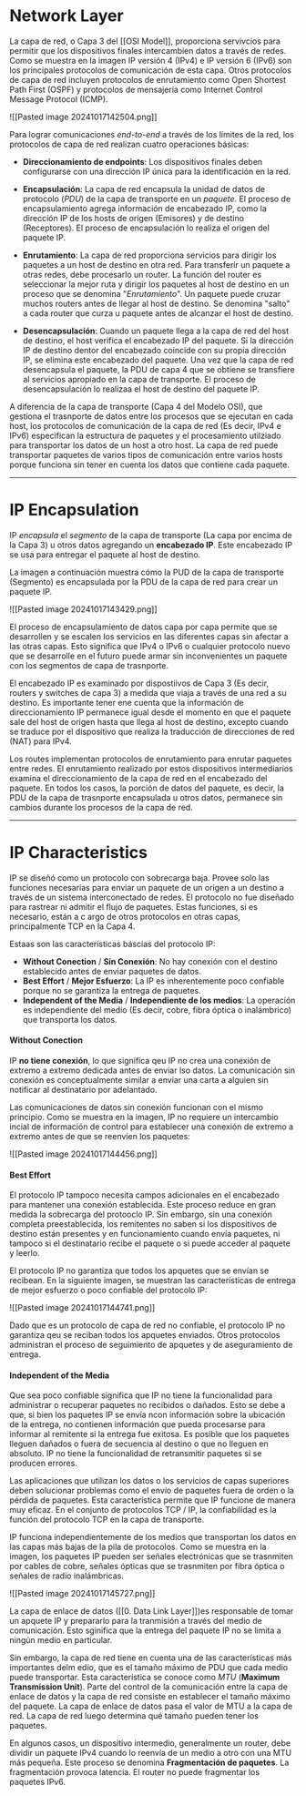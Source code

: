 # Network Layer

La capa de red, o Capa 3 del [[OSI Model]], proporciona servivcios para permitir que los dispositivos finales intercambien datos a través de redes. Como se muestra en la imagen IP versión 4 (IPv4) e IP versión 6 (IPv6) son los principales protocolos de comunicación de esta capa. Otros protocolos de capa de red incluyen protocolos de enrutamiento como Open Shortest Path First (OSPF) y protocolos de mensajería como Internet Control Message Protocol (ICMP).

![[Pasted image 20241017142504.png]]

Para lograr comunicaciones *end-to-end* a través de los límites de la red, los protocolos de capa de red realizan cuatro operaciones básicas:

- **Direccionamiento de endpoints**: Los dispositivos finales deben configurarse con una dirección IP única para la identificación en la red.

- **Encapsulación**: La capa de red encapsula la unidad de datos de protocolo (*PDU*) de la capa de transporte en un *paquete*. El proceso de encapsulamiento agrega información de encabezado IP, como la dirección IP de los hosts de origen (Emisores) y de destino (Receptores). El proceso de encapsulación lo realiza el origen del paquete IP.

- **Enrutamiento**: La capa de red proporciona servicios para dirigir los paquetes a un host de destino en otra red. Para transferir un paquete a otras redes, debe procesarlo un router. La función del router es seleccionar la mejor ruta y dirigir los paquetes al host de destino en un proceso que se denomina "*Enrutamiento*". Un paquete puede cruzar muchos routers antes de llegar al host de destino. Se denomina "salto" a cada router que curza u paquete antes de alcanzar el host de destino.

- **Desencapsulación**: Cuando un paquete llega a la capa de red del host de destino, el host  verifica el encabezado IP del paquete. Si la dirección IP de destino dentor del encabezado coincide con su propia dirección IP, se elimina este encabezado del paquete. Una vez que la capa de red desencapsula el paquete, la PDU de capa 4 que se obtiene se transfiere al servicios apropiado en la capa de transporte. El proceso de desencapsulación lo realizaa el host de destino del paquete IP.

A diferencia de la capa de transporte (Capa 4 del Modelo OSI), que gestiona el trasnporte de datos entre los procesos que se ejecutan en cada host, los protocolos de comunicación de la capa de  red (Es decir, IPv4 e IPv6) especifican la estructura de paquetes y el procesamiento utilziado para transportar los datos de un host a otro host. La capa de red puede transportar paquetes de varios tipos de comunicación entre varios hosts porque funciona sin tener en cuenta los datos que contiene cada paquete.

----
# IP Encapsulation

IP *encapsula* el *segmento* de la capa de transporte (La capa por encima de la Capa 3) u otros datos agregando un **encabezado IP**. Este encabezado IP se usa para entregar el paquete al host de destino.

La imagen a continuación muestra cómo la PUD de la capa de transporte (Segmento) es encapsulada por la PDU de la capa de red para crear un paquete IP.

![[Pasted image 20241017143429.png]]

El proceso de encapsulamiento de datos capa por capa permite que se desarrollen y se escalen los servicios en las diferentes capas sin afectar a las otras capas. Esto significa que IPv4 o IPv6 o cualquier protocolo nuevo que se desarrolle en el futuro puede armar sin inconvenientes un paquete con los segmentos de capa de trasnporte.

El encabezado IP es examinado por dispostiivos de Capa 3 (Es decir, routers y switches de capa 3) a medida que viaja a través de una red a su destino. Es importante tener ene cuenta que la información de direccionamiento IP permanece igual desde el momento en que el paquete sale del host de origen hasta que llega al host de destino, excepto cuando se traduce por el dispositivo que realiza la traducción de direcciones de red (NAT) para IPv4.

Los routes implementan protocolos de enrutamiento para enrutar paquetes entre redes. El enrutamiento realizado por estos dispositivos intermediarios examina el direccionamiento de la capa de red en el encabezado del paquete. En todos los casos, la porción de datos del paquete, es decir, la PDU de la capa de trasnporte encapsulada u otros datos, permanece sin cambios durante los procesos de la capa de red.

----
# IP Characteristics

IP se diseñó como un protocolo con sobrecarga baja. Provee solo las funciones necesarias para enviar un paquete de un origen a un destino a través de un sistema interconectado de redes. El protocolo no fue diseñado para rastrear ni admitir el flujo de paquetes. Estas funciones, si es necesario, están a c argo de otros protocolos en otras capas, principalmente TCP en la Capa 4.

Estaas son las características báscias del protocolo IP:

- **Without Conection** / **Sin Conexión**: No hay conexión con el destino establecido antes de enviar paquetes de datos.
- **Best Effort** / **Mejor Esfuerzo**: La IP es inherentemente poco confiable porque no se garantiza la entrega de paquetes.
- **Independent of the Media** / **Independiente de los medios**: La operación es independiente del medio (Es decir, cobre, fibra óptica o inalámbrico) que transporta los datos.
#### Without Conection

IP **no tiene conexión**, lo que significa qeu IP no crea una conexión de extremo a extremo dedicada antes de enviar lso datos. La comunicación sin conexión es conceptualmente similar a enviar una carta a alguien sin notificar al destinatario por adelantado. 

Las comunicaciones de datos sin conexión funcionan con el mismo principio. Como se muestra en la imagen, IP no requiere un intercambio incial de información de control para establecer una conexión de extremo a extremo antes de que se reenvíen los paquetes: 

![[Pasted image 20241017144456.png]]
#### Best Effort

El protocolo IP tampoco necesita campos adicionales en el encabezado para mantener una conexión establecida. Este proceso reduce en gran medida la sobrecarga del protooclo IP. Sin embargo, sin una conexión completa preestablecida, los remitentes no saben si los dispositivos de destino están presentes y en funcionamiento cuando envía paquetes, ni tampoco si el destinatario recibe el paquete o si puede acceder al paquete y leerlo. 

El protocolo IP no garantiza que todos los apquetes que se envían se recibean. En la siguiente imagen, se muestran las características de entrega de mejor esfuerzo o poco confiable del protocolo IP: 

![[Pasted image 20241017144741.png]]

Dado que es un protocolo de capa de red no confiable, el protocolo IP no garantiza qeu se reciban todos los apquetes enviados. Otros protocolos administran el proceso de seguimiento de apquetes y de aseguramiento de entrega.
#### Independent of the Media

Que sea poco confiable significa que IP no tiene la funcionalidad para administrar o recuperar paquetes no recibidos o dañados. Esto se debe a que, si bien los paquetes IP se envía ncon información sobre la ubicación de la entrega, no contienen información que pueda procesarse para informar al remitente si la entrega fue exitosa. Es posible que los paquetes lleguen dañados o fuera de secuencia al destino o que no lleguen en absoluto. IP no tiene la funcionalidad de retransmitir paquetes si se producen errores.

Las aplicaciones que utilizan los datos o los servicios de capas superiores deben solucionar problemas como el envío de paquetes fuera de orden o la pérdida de paquetes. Esta característica permite que IP funcione de manera muy eficaz. En el conjunto de protocolos TCP / IP, la confiabilidad es la función del protocolo TCP en la capa de transporte.

IP funciona independientemente de los medios que transportan los datos en las capas más bajas de la pila de protocolos. Como se muestra en la imagen, los paquetes IP pueden ser señales electrónicas que se trasnmiten por cables de cobre, señales ópticas que se trasnmiten por fibra óptica o señales de radio inalámbricas.

![[Pasted image 20241017145727.png]]

La capa de enlace de datos ([[0. Data Link Layer]])es responsable de tomar un apquete IP y prepararlo para la tranmisión a través del medio de comunicación. Esto sginifica que la entrega del paquete IP no se limita a ningún medio en particular. 

Sin embargo, la capa de red tiene en cuenta una de las características más importantes delm edio, que es el tamaño máximo de PDU que cada medio puede transportar. Esta característica se conoce como *MTU* (**Maximum Transmission Unit**). Parte del control de la comunicación entre la capa de enlace de datos y la capa de red consiste en establecer el tamaño máximo del paquete. La capa de enlace de datos pasa el valor de MTU a la capa de red. La capa de red luego determina qué tamaño pueden tener los paquetes.

En algunos casos, un dispositivo intermedio, generalmente un router, debe dividir un paquete IPv4 cuando lo reenvía de un medio a otro con una MTU más pequeña. Este proceso se denomina **Fragmentación de paquetes**. La fragmentación provoca latencia. El router no puede fragmentar los paquetes IPv6.

